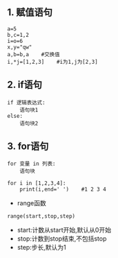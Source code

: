 ## 1. 赋值语句

```
a=5
b,c=1,2
i=o=6
x,y="qw"
a,b=b,a    #交换值
i,*j=[1,2,3]    #i为1,j为[2,3]
```


## 2. if语句

```
if 逻辑表达式:
    语句块1
else:
    语句块2
```

## 3. for语句

```
for 变量 in 列表:
    语句块
```

```
for i in [1,2,3,4]:
    print(i,end=' ')    #1 2 3 4
```

* range函数

`range(start,stop,step)`

* start:计数从start开始,默认从0开始
* stop:计数到stop结束,不包括stop
* step:步长,默认为1